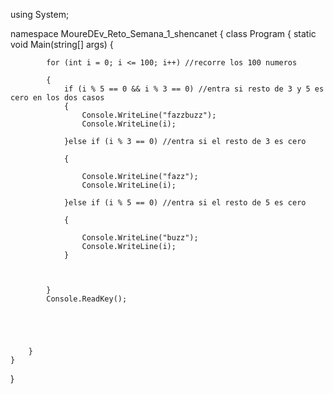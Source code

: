 using System;

namespace MoureDEv_Reto_Semana_1_shencanet
{
    class Program
    {
        static void Main(string[] args)
        {

            
            

            for (int i = 0; i <= 100; i++) //recorre los 100 numeros

            {
                if (i % 5 == 0 && i % 3 == 0) //entra si resto de 3 y 5 es cero en los dos casos
                {
                    Console.WriteLine("fazzbuzz");
                    Console.WriteLine(i);

                }else if (i % 3 == 0) //entra si el resto de 3 es cero
                
                {

                    Console.WriteLine("fazz");
                    Console.WriteLine(i);

                }else if (i % 5 == 0) //entra si el resto de 5 es cero
                
                {

                    Console.WriteLine("buzz");
                    Console.WriteLine(i);
                }



            }
            Console.ReadKey();





        }
    }
}
